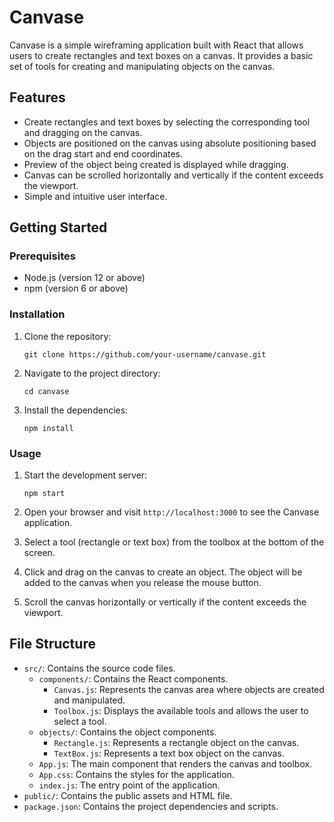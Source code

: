 # Canvase

Canvase is a simple wireframing application built with React that allows users to create rectangles and text boxes on a canvas. It provides a basic set of tools for creating and manipulating objects on the canvas.

## Features

- Create rectangles and text boxes by selecting the corresponding tool and dragging on the canvas.
- Objects are positioned on the canvas using absolute positioning based on the drag start and end coordinates.
- Preview of the object being created is displayed while dragging.
- Canvas can be scrolled horizontally and vertically if the content exceeds the viewport.
- Simple and intuitive user interface.

## Getting Started

### Prerequisites

- Node.js (version 12 or above)
- npm (version 6 or above)

### Installation

1. Clone the repository:

   ```
   git clone https://github.com/your-username/canvase.git
   ```

2. Navigate to the project directory:

   ```
   cd canvase
   ```

3. Install the dependencies:

   ```
   npm install
   ```

### Usage

1. Start the development server:

   ```
   npm start
   ```

2. Open your browser and visit `http://localhost:3000` to see the Canvase application.

3. Select a tool (rectangle or text box) from the toolbox at the bottom of the screen.

4. Click and drag on the canvas to create an object. The object will be added to the canvas when you release the mouse button.

5. Scroll the canvas horizontally or vertically if the content exceeds the viewport.

## File Structure

- `src/`: Contains the source code files.
  - `components/`: Contains the React components.
    - `Canvas.js`: Represents the canvas area where objects are created and manipulated.
    - `Toolbox.js`: Displays the available tools and allows the user to select a tool.
  - `objects/`: Contains the object components.
    - `Rectangle.js`: Represents a rectangle object on the canvas.
    - `TextBox.js`: Represents a text box object on the canvas.
  - `App.js`: The main component that renders the canvas and toolbox.
  - `App.css`: Contains the styles for the application.
  - `index.js`: The entry point of the application.
- `public/`: Contains the public assets and HTML file.
- `package.json`: Contains the project dependencies and scripts.